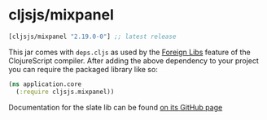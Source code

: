 # cljsjs/mixpanel

[](dependency)
```clojure
[cljsjs/mixpanel "2.19.0-0"] ;; latest release
```
[](/dependency)

This jar comes with `deps.cljs` as used by the [Foreign Libs][flibs] feature
of the ClojureScript compiler. After adding the above dependency to your project
you can require the packaged library like so:

```clojure
(ns application.core
  (:require cljsjs.mixpanel))
```

Documentation for the slate lib can be found [on its GitHub page](https://github.com/mixpanel/mixpanel-js)

[flibs]: https://clojurescript.org/reference/packaging-foreign-deps
